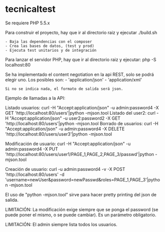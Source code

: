 # tecnicaltest

Se requiere PHP 5.5.x

Para construir el proyecto, hay que ir al directorio raiz y ejecutar ./build.sh

    - Baja las dependencias con el composer
    - Crea las bases de datos, (test y prod)
    - Ejecuta test unitarios y de integración

Para lanzar el servidor PHP, hay que ir al directorio raiz y ejecutar: php -S localhost:80

Se ha implementado el content negotiation en la api REST, solo se podrá elegir uno. Los posibles son:
    - 'application/json'
    - 'application/xml'
    
    Si no se indica nada, el formato de salida será json.

Ejemplo de llamadas a la API:

Listado usuarios: curl -H "Accept:application/json" -u admin:password4 -X GET 'http://localhost:80/users'|python -mjson.tool 
Listado del user2: curl -H "Accept:application/json" -u user2:password2 -X GET 'http://localhost:80/users'|python -mjson.tool
Borrado de usuarios: curl -H "Accept:application/json" -u admin:password4 -X DELETE 'http://localhost:80/users/user3'|python -mjson.tool

Modificación de usuario: curl -H "Accept:application/json" -u admin:password4 -X PUT 'http://localhost:80/users/user1/PAGE_1,PAGE_2,PAGE_3/passwd'|python -mjson.tool

Creación de usuario: curl -u admin:password4 -v -X POST 'http://localhost:80/users' -d 'username=newUser&password=newPasswd&roles=PAGE_1,PAGE_3'|python -mjson.tool

El uso de "python -mjson.tool" sirve para hacer pretty printing del json de salida.

LIMITACIÓN: La modificación exige siempre que se ponga el password (se puede poner el mismo, o se puede cambiar). Es un parámetro obligatorio.

LIMITACIÓN: El admin siempre lista todos los usuarios.



